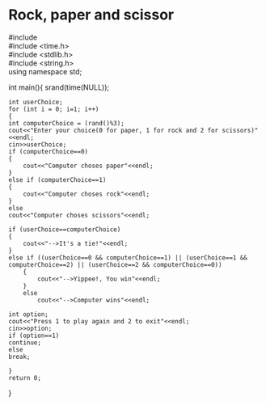 # Rock, paper and scissor

#include <iostream><br>
#include <time.h><br>
#include <stdlib.h><br>
#include <string.h><br>
using namespace std;<br>

int main(){
    srand(time(NULL));
    
    int userChoice;
    for (int i = 0; i=1; i++)
    {
    int computerChoice = (rand()%3);
    cout<<"Enter your choice(0 for paper, 1 for rock and 2 for scissors)"<<endl;
    cin>>userChoice;
    if (computerChoice==0)
    {
        cout<<"Computer choses paper"<<endl;
    }
    else if (computerChoice==1)
    {
        cout<<"Computer choses rock"<<endl;
    }
    else
    cout<<"Computer choses scissors"<<endl;
    
    if (userChoice==computerChoice)
    {
        cout<<"-->It's a tie!"<<endl;
    }
    else if ((userChoice==0 && computerChoice==1) || (userChoice==1 && computerChoice==2) || (userChoice==2 && computerChoice==0))
        {
            cout<<"-->Yippee!, You win"<<endl;
        }
        else
            cout<<"-->Computer wins"<<endl;

    int option;
    cout<<"Press 1 to play again and 2 to exit"<<endl;
    cin>>option;
    if (option==1)
    continue;
    else
    break;
    
    }
    return 0;
}
